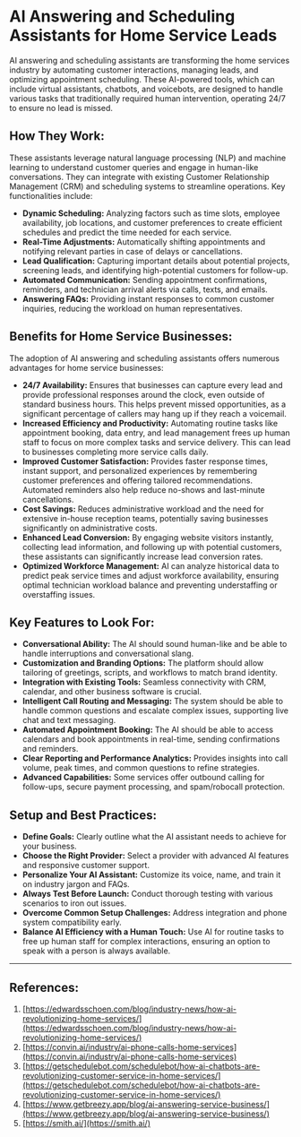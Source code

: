 # AI Answering and Scheduling Assistants for Home Service Leads

AI answering and scheduling assistants are transforming the home services industry by automating customer interactions, managing leads, and optimizing appointment scheduling. These AI-powered tools, which can include virtual assistants, chatbots, and voicebots, are designed to handle various tasks that traditionally required human intervention, operating 24/7 to ensure no lead is missed.

## How They Work:

These assistants leverage natural language processing (NLP) and machine learning to understand customer queries and engage in human-like conversations. They can integrate with existing Customer Relationship Management (CRM) and scheduling systems to streamline operations. Key functionalities include:

*   **Dynamic Scheduling:** Analyzing factors such as time slots, employee availability, job locations, and customer preferences to create efficient schedules and predict the time needed for each service.
*   **Real-Time Adjustments:** Automatically shifting appointments and notifying relevant parties in case of delays or cancellations.
*   **Lead Qualification:** Capturing important details about potential projects, screening leads, and identifying high-potential customers for follow-up.
*   **Automated Communication:** Sending appointment confirmations, reminders, and technician arrival alerts via calls, texts, and emails.
*   **Answering FAQs:** Providing instant responses to common customer inquiries, reducing the workload on human representatives.

## Benefits for Home Service Businesses:

The adoption of AI answering and scheduling assistants offers numerous advantages for home service businesses:

*   **24/7 Availability:** Ensures that businesses can capture every lead and provide professional responses around the clock, even outside of standard business hours. This helps prevent missed opportunities, as a significant percentage of callers may hang up if they reach a voicemail.
*   **Increased Efficiency and Productivity:** Automating routine tasks like appointment booking, data entry, and lead management frees up human staff to focus on more complex tasks and service delivery. This can lead to businesses completing more service calls daily.
*   **Improved Customer Satisfaction:** Provides faster response times, instant support, and personalized experiences by remembering customer preferences and offering tailored recommendations. Automated reminders also help reduce no-shows and last-minute cancellations.
*   **Cost Savings:** Reduces administrative workload and the need for extensive in-house reception teams, potentially saving businesses significantly on administrative costs.
*   **Enhanced Lead Conversion:** By engaging website visitors instantly, collecting lead information, and following up with potential customers, these assistants can significantly increase lead conversion rates.
*   **Optimized Workforce Management:** AI can analyze historical data to predict peak service times and adjust workforce availability, ensuring optimal technician workload balance and preventing understaffing or overstaffing issues.

## Key Features to Look For:

*   **Conversational Ability:** The AI should sound human-like and be able to handle interruptions and conversational slang.
*   **Customization and Branding Options:** The platform should allow tailoring of greetings, scripts, and workflows to match brand identity.
*   **Integration with Existing Tools:** Seamless connectivity with CRM, calendar, and other business software is crucial.
*   **Intelligent Call Routing and Messaging:** The system should be able to handle common questions and escalate complex issues, supporting live chat and text messaging.
*   **Automated Appointment Booking:** The AI should be able to access calendars and book appointments in real-time, sending confirmations and reminders.
*   **Clear Reporting and Performance Analytics:** Provides insights into call volume, peak times, and common questions to refine strategies.
*   **Advanced Capabilities:** Some services offer outbound calling for follow-ups, secure payment processing, and spam/robocall protection.

## Setup and Best Practices:

*   **Define Goals:** Clearly outline what the AI assistant needs to achieve for your business.
*   **Choose the Right Provider:** Select a provider with advanced AI features and responsive customer support.
*   **Personalize Your AI Assistant:** Customize its voice, name, and train it on industry jargon and FAQs.
*   **Always Test Before Launch:** Conduct thorough testing with various scenarios to iron out issues.
*   **Overcome Common Setup Challenges:** Address integration and phone system compatibility early.
*   **Balance AI Efficiency with a Human Touch:** Use AI for routine tasks to free up human staff for complex interactions, ensuring an option to speak with a person is always available.

---
## References:

1.  [https://edwardsschoen.com/blog/industry-news/how-ai-revolutionizing-home-services/](https://edwardsschoen.com/blog/industry-news/how-ai-revolutionizing-home-services/)
2.  [https://convin.ai/industry/ai-phone-calls-home-services](https://convin.ai/industry/ai-phone-calls-home-services)
3.  [https://getschedulebot.com/schedulebot/how-ai-chatbots-are-revolutionizing-customer-service-in-home-services/](https://getschedulebot.com/schedulebot/how-ai-chatbots-are-revolutionizing-customer-service-in-home-services/)
4.  [https://www.getbreezy.app/blog/ai-answering-service-business/](https://www.getbreezy.app/blog/ai-answering-service-business/)
5.  [https://smith.ai/](https://smith.ai/)